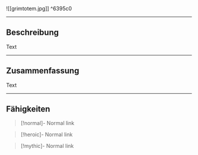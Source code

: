 

![[grimtotem.jpg]] ^6395c0

---

## Beschreibung

Text

---
## Zusammenfassung

Text

---
## Fähigkeiten

> [!normal]- Normal
> link

> [!heroic]- Normal
> link

> [!mythic]- Normal
> link

